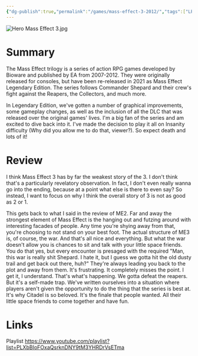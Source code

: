 ```yaml
---
{"dg-publish":true,"permalink":"/games/mass-effect-3-2012/","tags":["LP","games"],"created":"2023-12-08","updated":"2024-08-05"}
---
```



![Hero Mass Effect 3.jpg](/img/user/Attachments/Hero%20Mass%20Effect%203.jpg)

# Summary

The Mass Effect trilogy is a series of action RPG games developed by Bioware and published by EA from 2007-2012. They were originally released for consoles, but have been re-released in 2021 as Mass Effect Legendary Edition. The series follows Commander Shepard and their crew's fight against the Reapers, the Collectors, and much more.

In Legendary Edition, we've gotten a number of graphical improvements, some gameplay changes, as well as the inclusion of all the DLC that was released over the original games' lives. I'm a big fan of the series and am excited to dive back into it. I've made the decision to play it all on Insanity difficulty (Why did you allow me to do that, viewer?). So expect death and lots of it!

# Review

I think Mass Effect 3 has by far the weakest story of the 3. I don't think that's a particularly revelatory observation. In fact, I don't even really wanna go into the ending, because at a point what else is there to even say? So instead, I want to focus on why I think the overall story of 3 is not as good as 2 or 1.

This gets back to what I said in the review of ME2. Far and away the strongest element of Mass Effect is the hanging out and futzing around with interesting facades of people. Any time you're shying away from that, you're choosing to not stand on your best foot. The actual structure of ME3 is, of course, the war. And that's all nice and everything. But what the war doesn't allow you is chances to sit and talk with your little space friends. You do that yes, but every encounter is presaged with the required "Man, this war is really shit Shepard. I hate it, but I guess we gotta hit the old dusty trail and get back out there, huh?" They're always leading you back to the plot and away from them. It's frustrating. It completely misses the point. I get it, I understand. That's what's happening. We gotta defeat the reapers. But it's a self-made trap. We've written ourselves into a situation where players aren't given the opportunity to do the thing that the series is best at. It's why Citadel is so beloved. It's the finale that people wanted. All their little space friends to come together and have fun.

# Links

Playlist https://www.youtube.com/playlist?list=PLXbBIoFOxaQsrknDNY9tM3YHRDrVsETma
